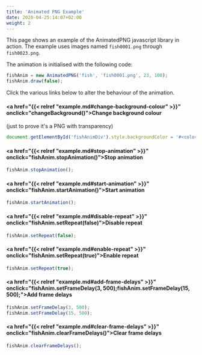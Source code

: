 ```yaml
---
title: 'Animated PNG Example'
date: 2020-04-25:14:07+02:00
weight: 2
---
```


This page shows an example of the AnimatedPNG javascript library in action.
The example uses images named `fish0001.png` through `fish0023.png`.

The animation is initialised with the following code:
```javascript
fishAnim = new AnimatedPNG('fish', 'fish0001.png', 23, 100);
fishAnim.draw(false);
```
<!--more-->
<div id="fishAnimDiv" style="position: fixed; top: 100px; right: 20px; width: 200px">
  <script type="text/javascript" src="/animatedpng/animatedpng.js"></script><br />
  <script type="text/javascript">
    fishAnim = new AnimatedPNG('fish', '/animatedpng/fish0001.png', 23, 100);
    fishAnim.draw(false);
    var background = "FFFFFF";
    function changeBackground() {
      if (background == "FFFFFF") {
        background = "376797";
      } else {
        background = "FFFFFF";
      }
      document.getElementById('fishAnimDiv').style.backgroundColor = '#' + background;
    }
  </script>
</div>

Click the various links below to alter the behaviour of the animation.

#### <a href="{{< relref "example.md#change-background-colour" >}}" onclick="changeBackground()">Change background colour</a>
(just to prove it's a PNG with transparency)
```javascript
document.getElementById('fishAnimDiv').style.backgroundColor = '#<color>';
```
#### <a href="{{< relref "example.md#stop-animation" >}}" onclick="fishAnim.stopAnimation()">Stop animation</a>
```javascript
fishAnim.stopAnimation();
```
#### <a href="{{< relref "example.md#start-animation" >}}" onclick="fishAnim.startAnimation()">Start animation</a>
```javascript
fishAnim.startAnimation();
```
#### <a href="{{< relref "example.md#disable-repeat" >}}" onclick="fishAnim.setRepeat(false)">Disable repeat</a>
```javascript
fishAnim.setRepeat(false);
```
#### <a href="{{< relref "example.md#enable-repeat" >}}" onclick="fishAnim.setRepeat(true)">Enable repeat</a>
```javascript
fishAnim.setRepeat(true);
```
#### <a href="{{< relref "example.md#add-frame-delays" >}}" onclick="fishAnim.setFrameDelay(3, 500);fishAnim.setFrameDelay(15, 500);">Add frame delays</a>
```javascript
fishAnim.setFrameDelay(3, 500);
fishAnim.setFrameDelay(15, 500);
```
#### <a href="{{< relref "example.md#clear-frame-delays" >}}" onclick="fishAnim.clearFrameDelays()">Clear frame delays</a>
```javascript
fishAnim.clearFrameDelays();
```

